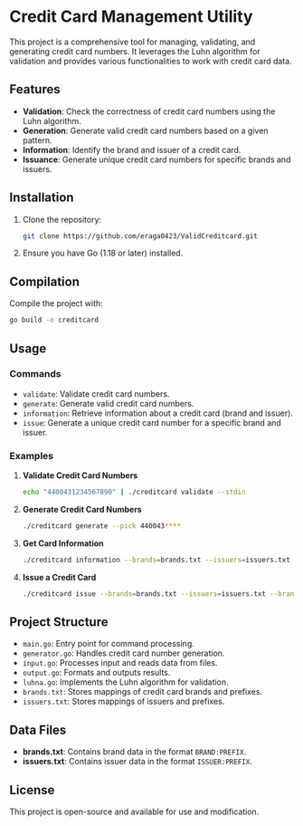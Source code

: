 # Credit Card Management Utility

This project is a comprehensive tool for managing, validating, and generating credit card numbers. It leverages the Luhn algorithm for validation and provides various functionalities to work with credit card data.

## Features
- **Validation**: Check the correctness of credit card numbers using the Luhn algorithm.
- **Generation**: Generate valid credit card numbers based on a given pattern.
- **Information**: Identify the brand and issuer of a credit card.
- **Issuance**: Generate unique credit card numbers for specific brands and issuers.

## Installation
1. Clone the repository:
   ```bash
   git clone https://github.com/eraga0423/ValidCreditcard.git
2. Ensure you have Go (1.18 or later) installed.

## Compilation
Compile the project with:
```bash
go build -o creditcard
```

## Usage
### Commands
- `validate`: Validate credit card numbers.
- `generate`: Generate valid credit card numbers.
- `information`: Retrieve information about a credit card (brand and issuer).
- `issue`: Generate a unique credit card number for a specific brand and issuer.

### Examples
1. **Validate Credit Card Numbers**
   ```bash
   echo "4400431234567890" | ./creditcard validate --stdin
   ```

2. **Generate Credit Card Numbers**
   ```bash
   ./creditcard generate --pick 440043****
   ```

3. **Get Card Information**
   ```bash
   ./creditcard information --brands=brands.txt --issuers=issuers.txt 4400431234567890
   ```

4. **Issue a Credit Card**
   ```bash
   ./creditcard issue --brands=brands.txt --issuers=issuers.txt --brand=VISA --issuer=Kaspi Gold
   ```

## Project Structure
- `main.go`: Entry point for command processing.
- `generator.go`: Handles credit card number generation.
- `input.go`: Processes input and reads data from files.
- `output.go`: Formats and outputs results.
- `luhna.go`: Implements the Luhn algorithm for validation.
- `brands.txt`: Stores mappings of credit card brands and prefixes.
- `issuers.txt`: Stores mappings of issuers and prefixes.

## Data Files
- **brands.txt**: Contains brand data in the format `BRAND:PREFIX`.
- **issuers.txt**: Contains issuer data in the format `ISSUER:PREFIX`.

## License
This project is open-source and available for use and modification.


